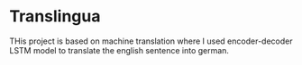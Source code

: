 # Translingua
THis project is based on machine translation where I used encoder-decoder LSTM model to translate the english sentence into german. 
